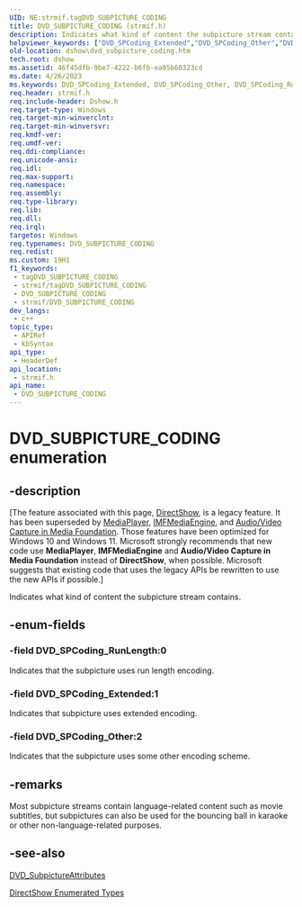 ```yaml
---
UID: NE:strmif.tagDVD_SUBPICTURE_CODING
title: DVD_SUBPICTURE_CODING (strmif.h)
description: Indicates what kind of content the subpicture stream contains.
helpviewer_keywords: ["DVD_SPCoding_Extended","DVD_SPCoding_Other","DVD_SPCoding_RunLength","DVD_SUBPICTURE_CODING","DVD_SUBPICTURE_CODING","DVD_SUBPICTURE_CODING enumeration [DirectShow]","DVD_SUBPICTURE_CODINGEnumeration","dshow.dvd_subpicture_coding","strmif/DVD_SPCoding_Extended","strmif/DVD_SPCoding_Other","strmif/DVD_SPCoding_RunLength","strmif/DVD_SUBPICTURE_CODING"]
old-location: dshow\dvd_subpicture_coding.htm
tech.root: dshow
ms.assetid: 46f45dfb-9be7-4222-b6fb-ea95b60323cd
ms.date: 4/26/2023
ms.keywords: DVD_SPCoding_Extended, DVD_SPCoding_Other, DVD_SPCoding_RunLength, DVD_SUBPICTURE_CODING, DVD_SUBPICTURE_CODING , DVD_SUBPICTURE_CODING enumeration [DirectShow], DVD_SUBPICTURE_CODINGEnumeration, dshow.dvd_subpicture_coding, strmif/DVD_SPCoding_Extended, strmif/DVD_SPCoding_Other, strmif/DVD_SPCoding_RunLength, strmif/DVD_SUBPICTURE_CODING
req.header: strmif.h
req.include-header: Dshow.h
req.target-type: Windows
req.target-min-winverclnt: 
req.target-min-winversvr: 
req.kmdf-ver: 
req.umdf-ver: 
req.ddi-compliance: 
req.unicode-ansi: 
req.idl: 
req.max-support: 
req.namespace: 
req.assembly: 
req.type-library: 
req.lib: 
req.dll: 
req.irql: 
targetos: Windows
req.typenames: DVD_SUBPICTURE_CODING
req.redist: 
ms.custom: 19H1
f1_keywords:
 - tagDVD_SUBPICTURE_CODING
 - strmif/tagDVD_SUBPICTURE_CODING
 - DVD_SUBPICTURE_CODING
 - strmif/DVD_SUBPICTURE_CODING
dev_langs:
 - c++
topic_type:
 - APIRef
 - kbSyntax
api_type:
 - HeaderDef
api_location:
 - strmif.h
api_name:
 - DVD_SUBPICTURE_CODING
---
```


# DVD_SUBPICTURE_CODING enumeration


## -description

\[The feature associated with this page, [DirectShow](/windows/win32/directshow/directshow), is a legacy feature. It has been superseded by [MediaPlayer](/uwp/api/Windows.Media.Playback.MediaPlayer), [IMFMediaEngine](/windows/win32/api/mfmediaengine/nn-mfmediaengine-imfmediaengine), and [Audio/Video Capture in Media Foundation](windows/win32/medfound/audio-video-capture-in-media-foundation). Those features have been optimized for Windows 10 and Windows 11. Microsoft strongly recommends that new code use **MediaPlayer**, **IMFMediaEngine** and **Audio/Video Capture in Media Foundation** instead of **DirectShow**, when possible. Microsoft suggests that existing code that uses the legacy APIs be rewritten to use the new APIs if possible.\]

Indicates what kind of content the subpicture stream contains.

## -enum-fields

### -field DVD_SPCoding_RunLength:0

Indicates that the subpicture uses run length encoding.

### -field DVD_SPCoding_Extended:1

Indicates that subpicture uses extended encoding.

### -field DVD_SPCoding_Other:2

Indicates that the subpicture uses some other encoding scheme.

## -remarks

Most subpicture streams contain language-related content such as movie subtitles, but subpictures can also be used for the bouncing ball in karaoke or other non-language-related purposes.

## -see-also

[DVD_SubpictureAttributes](/windows/desktop/api/strmif/ns-strmif-dvd_subpictureattributes)



<a href="/windows/desktop/DirectShow/directshow-enumerated-types">DirectShow Enumerated Types</a>
